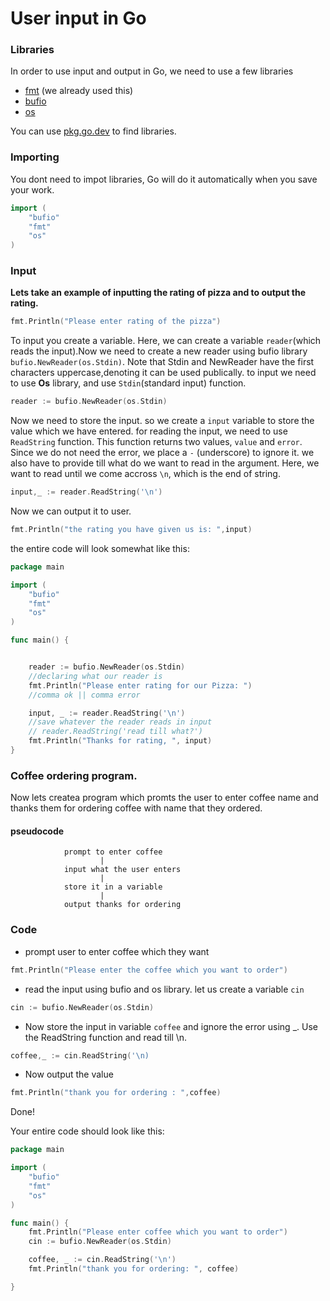 # User input in Go

### Libraries
In order to use input and output in Go, we need to use a few libraries
* [fmt](https://pkg.go.dev/fmt)  (we already used this)
* [bufio](https://pkg.go.dev/bufio)
* [os](https://pkg.go.dev/os)

You can use [pkg.go.dev](https://pkg.go.dev/) to find libraries.

### Importing
You dont need to impot libraries, Go will do it automatically when you save your work.
```go
import (
	"bufio"
	"fmt"
	"os"
) 
```

### Input
**Lets take an example of inputting the rating of pizza and to output the rating.**
```go
fmt.Println("Please enter rating of the pizza")
```

To input you create a variable. Here, we can create a variable `reader`(which reads the input).Now we need to create a new reader using bufio library 
`bufio.NewReader(os.Stdin)`. Note that Stdin and NewReader have the first characters uppercase,denoting it can be used publically.
to input we need to use **Os** library, and use `Stdin`(standard input) function. 
```go
reader := bufio.NewReader(os.Stdin)
```

Now we need to store the input. so we create a `input` variable to store the value which we have entered.
for reading the input, we need to use `ReadString` function. This function returns two values, `value` and `error`.
Since we do not need the error, we place a `-` (underscore) to ignore it.
we also have to provide till what do we want to read in the argument.
Here, we want to read until we come accross `\n`, which is the end of string.

```go
input,_ := reader.ReadString('\n') 
```
Now we can output it to user.
```go
fmt.Println("the rating you have given us is: ",input)

```
the entire code will look somewhat like this:
```go
package main

import (
	"bufio"
	"fmt"
	"os"
)

func main() {


	reader := bufio.NewReader(os.Stdin)
	//declaring what our reader is
	fmt.Println("Please enter rating for our Pizza: ")
	//comma ok || comma error

	input, _ := reader.ReadString('\n')
	//save whatever the reader reads in input
	// reader.ReadString('read till what?')
	fmt.Println("Thanks for rating, ", input)
}

```

### Coffee ordering program.
Now lets createa program which promts the user to enter coffee name and thanks them for ordering coffee with name that they ordered.

#### pseudocode
                prompt to enter coffee
                        |
                input what the user enters
                        |
                store it in a variable
                        |
                output thanks for ordering
                
### Code
* prompt user to enter coffee which they want
```go
fmt.Println("Please enter the coffee which you want to order")
```
* read the input using bufio and os library. let us create a variable `cin` 
```go
cin := bufio.NewReader(os.Stdin)
```
* Now store the input in variable `coffee` and ignore the error using _. 
Use the ReadString function and read till \n.
```go
coffee,_ := cin.ReadString('\n)
```
* Now output the value
```go
fmt.Println("thank you for ordering : ",coffee)
```
Done!

Your entire code should look like this:
```go
package main

import (
	"bufio"
	"fmt"
	"os"
)

func main() {
	fmt.Println("Please enter coffee which you want to order")
	cin := bufio.NewReader(os.Stdin)

	coffee, _ := cin.ReadString('\n')
	fmt.Println("thank you for ordering: ", coffee)

}

```



